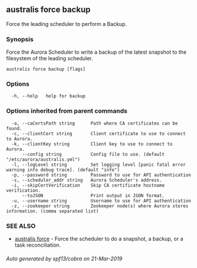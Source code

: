 ## australis force backup

Force the leading scheduler to perform a Backup.

### Synopsis

Force the Aurora Scheduler to write a backup of the latest snapshot to the filesystem 
of the leading scheduler.

```
australis force backup [flags]
```

### Options

```
  -h, --help   help for backup
```

### Options inherited from parent commands

```
  -a, --caCertsPath string      Path where CA certificates can be found.
  -c, --clientCert string       Client certificate to use to connect to Aurora.
  -k, --clientKey string        Client key to use to connect to Aurora.
      --config string           Config file to use. (default "/etc/aurora/australis.yml")
  -l, --logLevel string         Set logging level [panic fatal error warning info debug trace]. (default "info")
  -p, --password string         Password to use for API authentication
  -s, --scheduler_addr string   Aurora Scheduler's address.
  -i, --skipCertVerification    Skip CA certificate hostname verification.
      --toJSON                  Print output in JSON format.
  -u, --username string         Username to use for API authentication
  -z, --zookeeper string        Zookeeper node(s) where Aurora stores information. (comma separated list)
```

### SEE ALSO

* [australis force](australis_force.md)	 - Force the scheduler to do a snapshot, a backup, or a task reconciliation.

###### Auto generated by spf13/cobra on 21-Mar-2019
